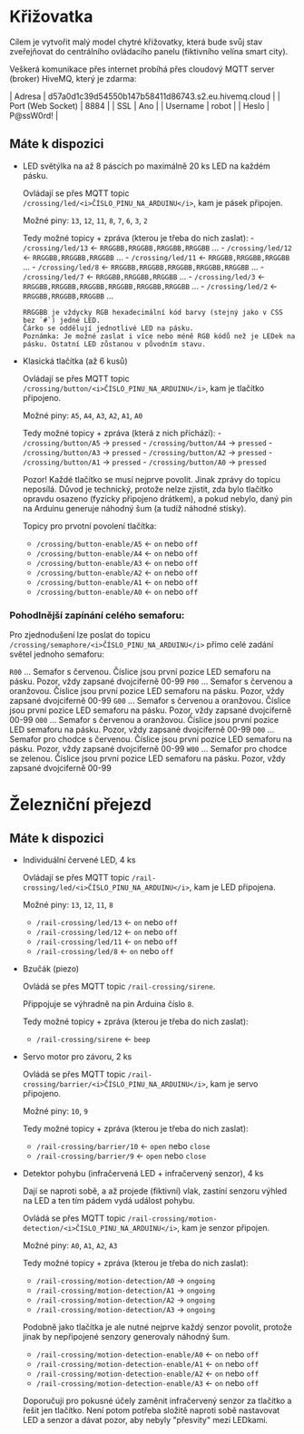 Křižovatka
==========

Cílem je vytvořit malý model chytré křižovatky, která bude svůj stav zveřejňovat
do centrálního ovládacího panelu (fiktivního velína smart city).

Veškerá komunikace přes internet probíhá přes cloudový MQTT server (broker) HiveMQ, který je zdarma:

| Adresa            | d57a0d1c39d54550b147b58411d86743.s2.eu.hivemq.cloud |
| Port (Web Socket) | 8884                                                |
| SSL               | Ano                                                 |
| Username          | robot                                               |
| Heslo             | P@ssW0rd!                                           |

Máte k dispozici
----------------

-   LED světýlka na až 8 páscích po maximálně 20 ks LED na každém pásku.

    Ovládají se přes MQTT topic `/crossing/led/<i>ČÍSLO_PINU_NA_ARDUINU</i>`, kam je pásek připojen.

    Možné piny: `13`, `12`, `11`, `8`, `7`, `6`, `3`, `2`

    Tedy možné topicy + zpráva (kterou je třeba do nich zaslat):
        -   `/crossing/led/13` <- `RRGGBB,RRGGBB,RRGGBB,RRGGBB` ...
        -   `/crossing/led/12` <- `RRGGBB,RRGGBB,RRGGBB` ...
        -   `/crossing/led/11` <- `RRGGBB,RRGGBB,RRGGBB` ...
        -   `/crossing/led/8`  <- `RRGGBB,RRGGBB,RRGGBB,RRGGBB,RRGGBB` ...
        -   `/crossing/led/7`  <- `RRGGBB,RRGGBB,RRGGBB` ...
        -   `/crossing/led/3`  <- `RRGGBB,RRGGBB,RRGGBB,RRGGBB,RRGGBB,RRGGBB` ...
        -   `/crossing/led/2`  <- `RRGGBB,RRGGBB,RRGGBB` ...

        RRGGBB je vždycky RGB hexadecimální kód barvy (stejný jako v CSS bez `#`) jedné LED.
        Čárko se oddělují jednotlivé LED na pásku.
        Poznámka: Je možné zaslat i více nebo méně RGB kódů než je LEDek na pásku. Ostatní LED zůstanou v původním stavu.


-   Klasická tlačítka (až 6 kusů)

    Ovládají se přes MQTT topic `/crossing/button/<i>ČÍSLO_PINU_NA_ARDUINU</i>`, kam je tlačítko připojeno.

    Možné piny: `A5`, `A4`, `A3`, `A2`, `A1`, `A0`

    Tedy možné topicy + zpráva (která z nich příchází):
        -   `/crossing/button/A5` -> `pressed`
        -   `/crossing/button/A4` -> `pressed`
        -   `/crossing/button/A3` -> `pressed`
        -   `/crossing/button/A2` -> `pressed`
        -   `/crossing/button/A1` -> `pressed`
        -   `/crossing/button/A0` -> `pressed`

    Pozor! Každé tlačítko se musí nejprve povolit. Jinak zprávy do topicu neposílá.
    Důvod je technický, protože nelze zjistit, zda bylo tlačítko opravdu osazeno (fyzicky připojeno drátkem),
    a pokud nebylo, daný pin na Arduinu generuje náhodný šum (a tudíž náhodné stisky).

    Topicy pro prvotní povolení tlačítka:
    -   `/crossing/button-enable/A5` <- `on` nebo `off`
    -   `/crossing/button-enable/A4` <- `on` nebo `off`
    -   `/crossing/button-enable/A3` <- `on` nebo `off`
    -   `/crossing/button-enable/A2` <- `on` nebo `off`
    -   `/crossing/button-enable/A1` <- `on` nebo `off`
    -   `/crossing/button-enable/A0` <- `on` nebo `off`



### Pohodlnější zapínání celého semaforu:

Pro zjednodušení lze poslat do topicu `/crossing/semaphore/<i>ČÍSLO_PINU_NA_ARDUINU</i>` přímo celé zadání světel jednoho semaforu:

`R00` ... Semafor s červenou. Číslice jsou první pozice LED semaforu na pásku. Pozor, vždy zapsané dvojciferně 00-99
`P00` ... Semafor s červenou a oranžovou. Číslice jsou první pozice LED semaforu na pásku. Pozor, vždy zapsané dvojciferně 00-99
`G00` ... Semafor s červenou a oranžovou. Číslice jsou první pozice LED semaforu na pásku. Pozor, vždy zapsané dvojciferně 00-99
`O00` ... Semafor s červenou a oranžovou. Číslice jsou první pozice LED semaforu na pásku. Pozor, vždy zapsané dvojciferně 00-99
`D00` ... Semafor pro chodce s červenou. Číslice jsou první pozice LED semaforu na pásku. Pozor, vždy zapsané dvojciferně 00-99
`W00` ... Semafor pro chodce se zelenou. Číslice jsou první pozice LED semaforu na pásku. Pozor, vždy zapsané dvojciferně 00-99



Železniční přejezd
==================

Máte k dispozici
----------------

-   Individuální červené LED, 4 ks

    Ovládají se přes MQTT topic `/rail-crossing/led/<i>ČÍSLO_PINU_NA_ARDUINU</i>`, kam je LED připojena.

    Možné piny: `13`, `12`, `11`, `8`

    -   `/rail-crossing/led/13` <- `on` nebo `off`
    -   `/rail-crossing/led/12` <- `on` nebo `off`
    -   `/rail-crossing/led/11` <- `on` nebo `off`
    -   `/rail-crossing/led/8` <- `on` nebo `off`


-   Bzučák (piezo)

    Ovládá se přes MQTT topic `/rail-crossing/sirene`.

    Přippojuje se výhradně na pin Arduina číslo `8`.

    Tedy možné topicy + zpráva (kterou je třeba do nich zaslat):
    -   `/rail-crossing/sirene` <- `beep`


-   Servo motor pro závoru, 2 ks

    Ovládá se přes MQTT topic `/rail-crossing/barrier/<i>ČÍSLO_PINU_NA_ARDUINU</i>`, kam je servo připojeno.

    Možné piny: `10`, `9`

    Tedy možné topicy + zpráva (kterou je třeba do nich zaslat):
    -   `/rail-crossing/barrier/10` <- `open` nebo `close`
    -   `/rail-crossing/barrier/9` <- `open` nebo `close`



-   Detektor pohybu (infračervená LED + infračervený senzor), 4 ks

    Dají se naproti sobě, a až projede (fiktivní) vlak, zastíní senzoru výhled na LED a ten tím pádem vydá událost pohybu.

    Ovládá se přes MQTT topic `/rail-crossing/motion-detection/<i>ČÍSLO_PINU_NA_ARDUINU</i>`, kam je senzor připojen.

    Možné piny: `A0`, `A1`, `A2`, `A3`

    Tedy možné topicy + zpráva (kterou je třeba do nich zaslat):
    -   `/rail-crossing/motion-detection/A0` -> `ongoing`
    -   `/rail-crossing/motion-detection/A1` -> `ongoing`
    -   `/rail-crossing/motion-detection/A2` -> `ongoing`
    -   `/rail-crossing/motion-detection/A3` -> `ongoing`

    Podobně jako tlačítka je ale nutné nejprve každý senzor povolit, protože jinak by nepřipojené
    senzory generovaly náhodný šum.

    -   `/rail-crossing/motion-detection-enable/A0` <- `on` nebo `off`
    -   `/rail-crossing/motion-detection-enable/A1` <- `on` nebo `off`
    -   `/rail-crossing/motion-detection-enable/A2` <- `on` nebo `off`
    -   `/rail-crossing/motion-detection-enable/A3` <- `on` nebo `off`

    Doporučuji pro pokusné účely zaměnit infračervený senzor za tlačítko a řešit jen tlačítko.
    Není potom potřeba složitě naproti sobě nastavovat LED a senzor a dávat pozor, aby nebyly "přesvity" mezi LEDkami.
